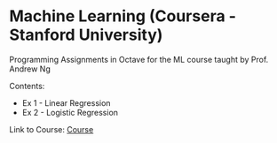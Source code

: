 # Machine Learning (Coursera - Stanford University)

Programming Assignments in Octave for the ML course taught by Prof. Andrew Ng

Contents:
* Ex 1 - Linear Regression
* Ex 2 - Logistic Regression

Link to Course: [Course](https://www.coursera.org/learn/machine-learning)

<!--Link to certificate: [Certificate](https://www.coursera.org/learn/machine-learning)> 
